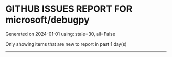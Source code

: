 
# GITHUB ISSUES REPORT FOR microsoft/debugpy


Generated on 2024-01-01 using: stale=30, all=False


Only showing items that are new to report in past 1 day(s)


---
